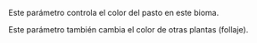 Este parámetro controla el color del pasto en este bioma.

Este parámetro también cambia el color de otras plantas (follaje).